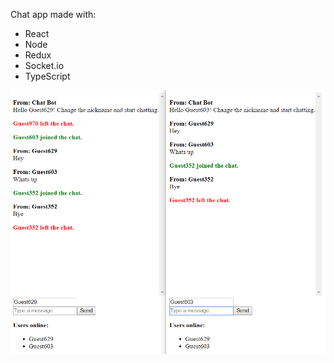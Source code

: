 Chat app made with:
- React
- Node
- Redux
- Socket.io
- TypeScript

![manochat](https://github.com/villeverkkonen/react-chat/blob/master/documentation/images/manochat.png)